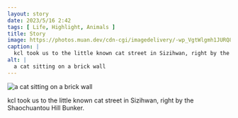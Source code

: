 ```yaml
---
layout: story
date: 2023/5/16 2:42
tags: [ Life, Highlight, Animals ]
title: Story
image: https://photos.muan.dev/cdn-cgi/imagedelivery/-wp_VgtWlgmh1JURQ8t1mg/75be7d22-60f5-431d-eb0b-5fa519e3d500/public
caption: |
  kcl took us to the little known cat street in Sizihwan, right by the Shaochuantou Hill Bunker.
alt: |
  a cat sitting on a brick wall
---
```


![a cat sitting on a brick wall](https://photos.muan.dev/cdn-cgi/imagedelivery/-wp_VgtWlgmh1JURQ8t1mg/75be7d22-60f5-431d-eb0b-5fa519e3d500/public)

kcl took us to the little known cat street in Sizihwan, right by the Shaochuantou Hill Bunker.
